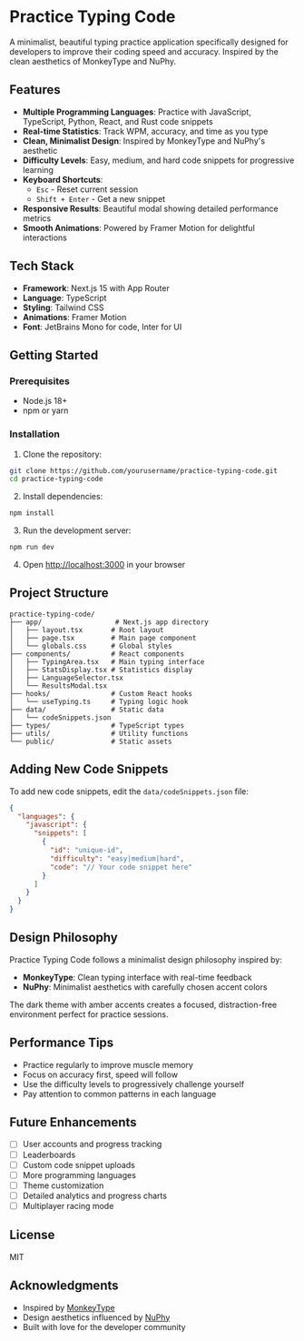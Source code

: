 # Practice Typing Code

A minimalist, beautiful typing practice application specifically designed for developers to improve their coding speed and accuracy. Inspired by the clean aesthetics of MonkeyType and NuPhy.

## Features

- **Multiple Programming Languages**: Practice with JavaScript, TypeScript, Python, React, and Rust code snippets
- **Real-time Statistics**: Track WPM, accuracy, and time as you type
- **Clean, Minimalist Design**: Inspired by MonkeyType and NuPhy's aesthetic
- **Difficulty Levels**: Easy, medium, and hard code snippets for progressive learning
- **Keyboard Shortcuts**:
  - `Esc` - Reset current session
  - `Shift + Enter` - Get a new snippet
- **Responsive Results**: Beautiful modal showing detailed performance metrics
- **Smooth Animations**: Powered by Framer Motion for delightful interactions

## Tech Stack

- **Framework**: Next.js 15 with App Router
- **Language**: TypeScript
- **Styling**: Tailwind CSS
- **Animations**: Framer Motion
- **Font**: JetBrains Mono for code, Inter for UI

## Getting Started

### Prerequisites

- Node.js 18+
- npm or yarn

### Installation

1. Clone the repository:
```bash
git clone https://github.com/yourusername/practice-typing-code.git
cd practice-typing-code
```

2. Install dependencies:
```bash
npm install
```

3. Run the development server:
```bash
npm run dev
```

4. Open [http://localhost:3000](http://localhost:3000) in your browser

## Project Structure

```
practice-typing-code/
├── app/                  # Next.js app directory
│   ├── layout.tsx       # Root layout
│   ├── page.tsx         # Main page component
│   └── globals.css      # Global styles
├── components/          # React components
│   ├── TypingArea.tsx   # Main typing interface
│   ├── StatsDisplay.tsx # Statistics display
│   ├── LanguageSelector.tsx
│   └── ResultsModal.tsx
├── hooks/               # Custom React hooks
│   └── useTyping.ts     # Typing logic hook
├── data/                # Static data
│   └── codeSnippets.json
├── types/               # TypeScript types
├── utils/               # Utility functions
└── public/              # Static assets
```

## Adding New Code Snippets

To add new code snippets, edit the `data/codeSnippets.json` file:

```json
{
  "languages": {
    "javascript": {
      "snippets": [
        {
          "id": "unique-id",
          "difficulty": "easy|medium|hard",
          "code": "// Your code snippet here"
        }
      ]
    }
  }
}
```

## Design Philosophy

Practice Typing Code follows a minimalist design philosophy inspired by:

- **MonkeyType**: Clean typing interface with real-time feedback
- **NuPhy**: Minimalist aesthetics with carefully chosen accent colors

The dark theme with amber accents creates a focused, distraction-free environment perfect for practice sessions.

## Performance Tips

- Practice regularly to improve muscle memory
- Focus on accuracy first, speed will follow
- Use the difficulty levels to progressively challenge yourself
- Pay attention to common patterns in each language

## Future Enhancements

- [ ] User accounts and progress tracking
- [ ] Leaderboards
- [ ] Custom code snippet uploads
- [ ] More programming languages
- [ ] Theme customization
- [ ] Detailed analytics and progress charts
- [ ] Multiplayer racing mode

## License

MIT

## Acknowledgments

- Inspired by [MonkeyType](https://monkeytype.com/)
- Design aesthetics influenced by [NuPhy](https://nuphy.com/)
- Built with love for the developer community